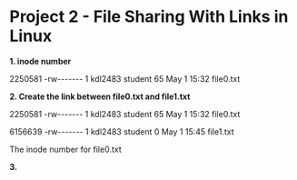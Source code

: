 # Project 2 - File Sharing With Links in Linux

**1. inode number**

2250581 -rw------- 1 kdl2483 student 65 May  1 15:32 file0.txt

**2. Create the link between file0.txt and file1.txt**

2250581 -rw------- 1 kdl2483 student 65 May  1 15:32 file0.txt

6156639 -rw------- 1 kdl2483 student  0 May  1 15:45 file1.txt

The inode number for file0.txt 

**3.**
